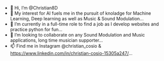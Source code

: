 - 👋 Hi, I’m @Christian8D
- 👀 My interest for AI fuels me in the pursuit of knoladge for Machine Learning, Deep learning as well as Music & Sound Modulation...
- 🌱 I’m currently in a full-time role to find a job as I develop websites and practice python for fun...
- 💞️ I’m looking to collaborate on any Sound Modulation and Music applications, long time musician supporter...
- 📫 Find me in Instagram @christian_cosio & https://www.linkedin.com/in/christian-cosio-15305a247/...

<!---
Christian8D/Christian8D is a ✨ special ✨ repository because its `README.md` (this file) appears on your GitHub profile.
You can click the Preview link to take a look at your changes.
--->
